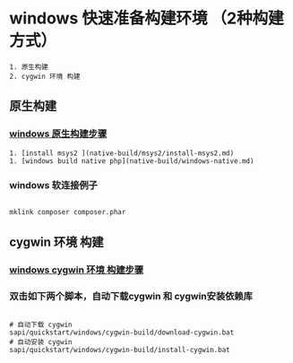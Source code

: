 # windows 快速准备构建环境 （2种构建方式）

    1. 原生构建
    2. cygwin 环境 构建

## 原生构建

### [windows 原生构建步骤](../../../docs/Cygwin.md)

    1. [install msys2 ](native-build/msys2/install-msys2.md)
    1. [windows build native php](native-build/windows-native.md)

### windows 软连接例子

```bash

mklink composer composer.phar

```
## cygwin 环境 构建

### [windows cygwin 环境 构建步骤](../../../docs/Cygwin.md)

### 双击如下两个脚本，自动下载cygwin 和 cygwin安装依赖库

```shell

# 自动下载 cygwin
sapi/quickstart/windows/cygwin-build/download-cygwin.bat
# 自动安装 cygwin
sapi/quickstart/windows/cygwin-build/install-cygwin.bat


```









